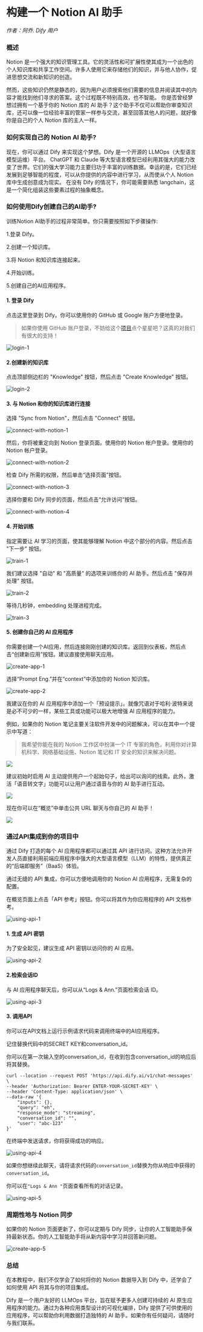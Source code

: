 # 构建一个 Notion AI 助手

_作者：阿乔. Dify 用户_

### 概述

Notion 是一个强大的知识管理工具。它的灵活性和可扩展性使其成为一个出色的个人知识库和共享工作空间。许多人使用它来存储他们的知识，并与他人协作，促进思想交流和新知识的创造。

然而，这些知识仍然是静态的，因为用户必须搜索他们需要的信息并阅读其中的内容才能找到他们寻求的答案。这个过程既不特别高效，也不智能。 你是否曾经梦想过拥有一个基于你的 Notion 库的 AI 助手？这个助手不仅可以帮助你审查知识库，还可以像一位经验丰富的管家一样参与交流，甚至回答其他人的问题，就好像你是自己的个人 Notion 库的主人一样。

### 如何实现自己的 Notion AI 助手?

现在，你可以通过 Dify 来实现这个梦想。Dify 是一个开源的 LLMOps（大型语言模型运维）平台。 ChatGPT 和 Claude 等大型语言模型已经利用其强大的能力改变了世界。它们的强大学习能力主要归功于丰富的训练数据。幸运的是，它们已经发展到足够智能的程度，可以从你提供的内容中进行学习，从而使从个人 Notion 库中生成创意成为现实。 在没有 Dify 的情况下，你可能需要熟悉 langchain，这是一个简化组装这些要素过程的抽象概念。

### 如何使用Dify创建自己的AI助手?

训练Notion AI助手的过程非常简单。你只需要按照如下步骤操作:

1.登录 Dify。

2.创建一个知识库。

3.将 Notion 和知识库连接起来。

4.开始训练。

5.创建自己的AI应用程序。

#### 1. 登录 Dify[​](https://wsyfin.com/notion-dify#1-login-to-dify) <a href="#id-1-login-to-dify" id="id-1-login-to-dify"></a>

点击这里登录到 Dify。你可以使用你的 GitHub 或 Google 账户方便地登录。

> 如果你使用 GitHub 账户登录，不妨给这个[项目](https://github.com/langgenius/dify)点个星星吧？这真的对我们有很大的支持！

![login-1](https://pan.wsyfin.com/f/ERGcp/login-1.png)

#### 2.创建新的知识库 <a href="#id-2-create-a-new-datasets" id="id-2-create-a-new-datasets"></a>

点击顶部侧边栏的 "Knowledge" 按钮，然后点击 "Create Knowledge" 按钮。

![login-2](https://pan.wsyfin.com/f/G6ziA/login-2.png)

#### 3. 与 Notion 和你的知识库进行连接 <a href="#id-3-connect-with-notion-and-datasets" id="id-3-connect-with-notion-and-datasets"></a>

选择 "Sync from Notion"，然后点击 "Connect" 按钮。

![connect-with-notion-1](https://pan.wsyfin.com/f/J6WsK/connect-with-notion-1.png)

然后，你将被重定向到 Notion 登录页面。使用你的 Notion 帐户登录。使用你的 Notion 帐户登录。

![connect-with-notion-2](https://pan.wsyfin.com/f/KrEi4/connect-with-notion-2.png)

检查 Dify 所需的权限，然后单击“选择页面”按钮。

![connect-with-notion-3](https://pan.wsyfin.com/f/L91iQ/connect-with-notion-3.png)

选择你要和 Dify 同步的页面，然后点击“允许访问”按钮。

![connect-with-notion-4](https://pan.wsyfin.com/f/M8Xtz/connect-with-notion-4.png)

#### 4. 开始训练 <a href="#id-4-start-training" id="id-4-start-training"></a>

指定需要让 AI 学习的页面，使其能够理解 Notion 中这个部分的内容。然后点击 "下一步" 按钮。

![train-1](https://pan.wsyfin.com/f/Nkjuj/train-1.png)

我们建议选择 "自动" 和 "高质量" 的选项来训练你的 AI 助手。然后点击 "保存并处理" 按钮。

![train-2](https://pan.wsyfin.com/f/OYoCv/train-2.png)

等待几秒钟，embedding 处理进程完成。

![train-3](https://pan.wsyfin.com/f/PN9F3/train-3.png)

#### 5. 创建你自己的 AI 应用程序[​](https://wsyfin.com/notion-dify#5-create-your-own-ai-application) <a href="#id-5-create-your-own-ai-application" id="id-5-create-your-own-ai-application"></a>

你需要创建一个AI应用，然后连接刚刚创建的知识库。返回到仪表板，然后点击“创建新应用”按钮。建议直接使用聊天应用。

![create-app-1](https://pan.wsyfin.com/f/QWRHo/create-app-1.png)

选择“Prompt Eng.”并在“context”中添加你的 Notion 知识库。

![create-app-2](https://pan.wsyfin.com/f/R6DT5/create-app-2.png)

我建议在你的 AI 应用程序中添加一个「预设提示」。就像咒语对于哈利·波特来说是必不可少的一样，某些工具或功能可以极大地增强 AI 应用程序的能力。

例如，如果你的 Notion 笔记主要关注软件开发中的问题解决，可以在其中一个提示中写道：

> 我希望你能在我的 Notion 工作区中扮演一个 IT 专家的角色，利用你对计算机科学、网络基础设施、Notion 笔记和 IT 安全的知识来解决问题。

![](https://assets-docs.dify.ai/dify-enterprise-mintlify/zh_CN/learn-more/use-cases/27f353c0cc454912205d0acdc1aed51f.png)

建议初始时启用 AI 主动提供用户一个起始句子，给出可以询问的线索。此外，激活「语音转文字」功能可以让用户通过语音与你的 AI 助手进行互动。

![](https://assets-docs.dify.ai/dify-enterprise-mintlify/zh_CN/learn-more/use-cases/cf3649fe8bffaa76a86d71daa8ec0afb.png)

现在你可以在“概览”中单击公共 URL 聊天与你自己的 AI 助手！

![](https://assets-docs.dify.ai/dify-enterprise-mintlify/zh_CN/learn-more/use-cases/3830bbae27580f32cc415340984cb4e9.png)

### 通过API集成到你的项目中​

通过 Dify 打造的每个 AI 应用程序都可以通过其 API 进行访问。这种方法允许开发人员直接利用前端应用程序中强大的大型语言模型（LLM）的特性，提供真正的“后端即服务”（BaaS）体验。

通过无缝的 API 集成，你可以方便地调用你的 Notion AI 应用程序，无需复杂的配置。

在概览页面上点击「API 参考」按钮。你可以将其作为你应用程序的 API 文档参考。

![using-api-1](https://pan.wsyfin.com/f/wp0Cy/using-api-1.png)

#### 1. 生成 API 密钥 <a href="#id-1-generate-api-secret-key" id="id-1-generate-api-secret-key"></a>

为了安全起见，建议生成 API 密钥以访问你的 AI 应用。

![using-api-2](https://pan.wsyfin.com/f/xk2Fx/using-api-2.png)

#### 2.检索会话ID <a href="#id-2-retrieve-conversation-id" id="id-2-retrieve-conversation-id"></a>

与 AI 应用程序聊天后，你可以从“Logs & Ann.”页面检索会话 ID。

![using-api-3](https://pan.wsyfin.com/f/yPXHL/using-api-3.png)

#### 3. 调用API <a href="#id-3-invoke-api" id="id-3-invoke-api"></a>

你可以在API文档上运行示例请求代码来调用终端中的AI应用程序。

记住替换代码中的SECRET KEY和conversation\_id。

你可以在第一次输入空的conversation\_id，在收到包含conversation\_id的响应后将其替换。

```
curl --location --request POST 'https://api.dify.ai/v1/chat-messages' \
--header 'Authorization: Bearer ENTER-YOUR-SECRET-KEY' \
--header 'Content-Type: application/json' \
--data-raw '{
    "inputs": {},
    "query": "eh",
    "response_mode": "streaming",
    "conversation_id": "",
    "user": "abc-123"
}'
```

在终端中发送请求，你将获得成功的响应。

![using-api-4](https://pan.wsyfin.com/f/zpnI4/using-api-4.png)

如果你想继续此聊天，请将请求代码的`conversation_id`替换为你从响应中获得的`conversation_id`。

你可以在`"Logs & Ann "`页面查看所有的对话记录。

![using-api-5](https://pan.wsyfin.com/f/ADQSE/using-api-5.png)

### 周期性地与 Notion 同步

如果你的 Notion 页面更新了，你可以定期与 Dify 同步，让你的人工智能助手保持最新状态。你的人工智能助手将从新内容中学习并回答新问题。

![create-app-5](https://pan.wsyfin.com/f/XDBfO/create-app-5.png)

### 总结

在本教程中，我们不仅学会了如何将你的 Notion 数据导入到 Dify 中，还学会了如何使用 API 将其与你的项目集成。

Dify 是一个用户友好的 LLMOps 平台，旨在赋予更多人创建可持续的 AI 原生应用程序的能力。通过为各种应用类型设计的可视化编排，Dify 提供了可供使用的应用程序，可以帮助你利用数据打造独特的 AI 助手。如果你有任何疑问，请随时与我们联系。
